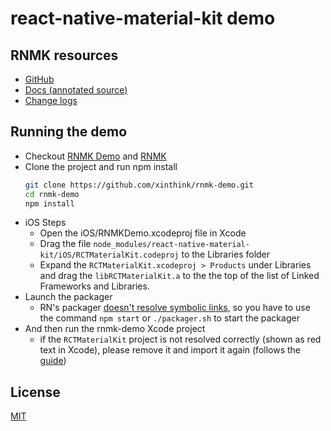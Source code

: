 # react-native-material-kit demo

## RNMK resources
- [GitHub][RNMK]
- [Docs (annotated source)][docs]
- [Change logs][releases]

## Running the demo

- Checkout [RNMK Demo] and [RNMK]
- Clone the project and run npm install
  ```sh
  git clone https://github.com/xinthink/rnmk-demo.git
  cd rnmk-demo
  npm install

  ```
- iOS Steps
  - Open the iOS/RNMKDemo.xcodeproj file in Xcode
  - Drag the file `node_modules/react-native-material-kit/iOS/RCTMaterialKit.codeproj` to the Libraries folder
  - Expand the `RCTMaterialKit.xcodeproj > Products` under Libraries and drag the `libRCTMaterialKit.a` to the the top of the list of Linked Frameworks and Libraries.
- Launch the packager
  - RN's packager [doesn't resolve symbolic links], so you have to use the command `npm start` or `./packager.sh` to start the packager
- And then run the rnmk-demo Xcode project
  - if the `RCTMaterialKit` project is not resolved correctly (shown as red text in Xcode), please remove it and import it again (follows the [guide][ios guide])

## License
[MIT][license]

[RNMK Demo]: https://github.com/xinthink/rnmk-demo
[RNMK]: https://github.com/xinthink/react-native-material-kit
[docs]: http://xinthink.github.io/react-native-material-kit/docs/index.html
[releases]: https://github.com/xinthink/react-native-material-kit/releases
[license]: https://raw.githubusercontent.com/xinthink/react-native-material-kit/master/LICENSE.md
[doesn't resolve symbolic links]: https://github.com/facebook/react-native/issues/637
[ios guide]: https://github.com/xinthink/react-native-material-kit#ios
